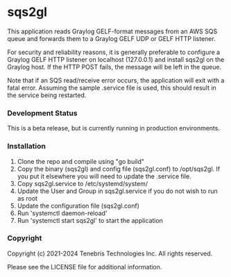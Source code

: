 # sqs2gl
This application reads Graylog GELF-format messages from an AWS SQS queue and forwards them to a 
Graylog GELF UDP or GELF HTTP listener.

For security and reliability reasons, it is generally preferable to configure a 
Graylog GELF HTTP listener on localhost (127.0.0.1) and install sqs2gl on the
Graylog host. If the HTTP POST fails, the message will be left in the queue.

Note that if an SQS read/receive error occurs, the application will exit with a
fatal error. Assuming the sample .service file is used, this should result in the
service being restarted.

### Development Status
This is a beta release, but is currently running in production environments.

### Installation
1) Clone the repo and compile using "go build"
2) Copy the binary (sqs2gl) and config file (sqs2gl.conf) to /opt/sqs2gl. If you put it elsewhere you will need to update the .service file.
3) Copy sqs2gl.service to /etc/systemd/system/
4) Update the User and Group in sqs2gl.service if you do not wish to run as root
5) Update the configuration file (sqs2gl.conf)
6) Run 'systemctl daemon-reload'
7) Run 'systemctl start sqs2gl' to start the application

### Copyright
Copyright (c) 2021-2024 Tenebris Technologies Inc. All rights reserved.

Please see the LICENSE file for additional information.
